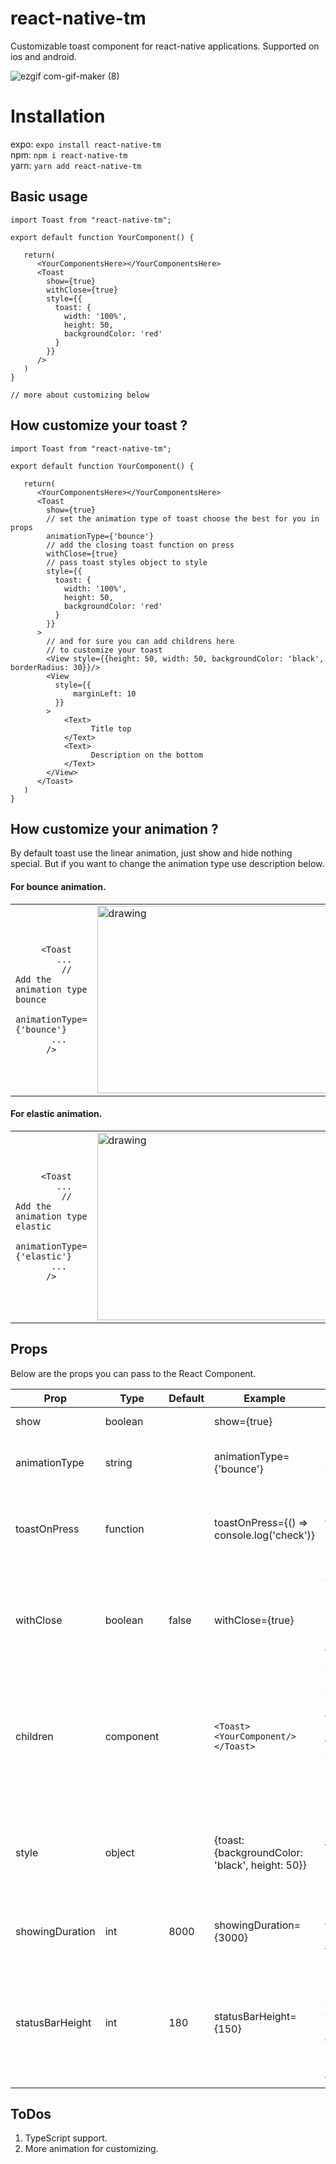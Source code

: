 # react-native-tm
Customizable toast component for react-native applications. Supported on ios and android.

![ezgif com-gif-maker (8)](https://user-images.githubusercontent.com/47904385/120900240-1225d380-c634-11eb-9842-3aadf5902967.gif)

# Installation
expo: `expo install react-native-tm`  
npm: `npm i react-native-tm`  
yarn: `yarn add react-native-tm`

## Basic usage
```JS
import Toast from "react-native-tm";

export default function YourComponent() {
   
   return(
      <YourComponentsHere></YourComponentsHere>
      <Toast
        show={true}
        withClose={true}
        style={{
          toast: {
            width: '100%',
            height: 50,
            backgroundColor: 'red'
          }
        }}
      />
   )
}

// more about customizing below
```

## How customize your toast ? 
```JS
import Toast from "react-native-tm";

export default function YourComponent() {
   
   return(
      <YourComponentsHere></YourComponentsHere>
      <Toast
        show={true}
        // set the animation type of toast choose the best for you in props
        animationType={'bounce'}
        // add the closing toast function on press
        withClose={true}
        // pass toast styles object to style
        style={{
          toast: {
            width: '100%',
            height: 50,
            backgroundColor: 'red'
          }
        }}
      >
        // and for sure you can add childrens here
        // to customize your toast 
        <View style={{height: 50, width: 50, backgroundColor: 'black', borderRadius: 30}}/>
        <View
          style={{
              marginLeft: 10
          }}
        >
            <Text>
                  Title top
            </Text>
            <Text>
                  Description on the bottom
            </Text>
        </View>
      </Toast>
   )
}

```

## How customize your animation ? 

By default toast use the linear animation, just show and hide nothing special. But if you want to change the animation type use description below.

#### For bounce animation.

<table>
<tr>
<td>

```JS
     <Toast
        ...
         // Add the animation type bounce
        animationType={'bounce'}
       ...
      />
```

</td>
<td>
<img src="https://user-images.githubusercontent.com/47904385/120920413-edc30900-c6be-11eb-82bf-9aa5b31dd1c8.gif" alt="drawing" width="600" height="300"/>
</td>
</tr>
</table>

#### For elastic animation.

<table>
<tr>
<td>

```JS
     <Toast
        ...
         // Add the animation type elastic
        animationType={'elastic'}
       ...
      />
```

</td>
<td>
<img src="https://user-images.githubusercontent.com/47904385/120920546-9f623a00-c6bf-11eb-852e-867d40f3b65f.gif" alt="drawing" width="600" height="300"/>
</td>
</tr>
</table>

## Props
Below are the props you can pass to the React Component.

| Prop  | Type | Default | Example | Description |
| ------------- | ------------- | ------------- | ------------- | ------------- |
| show  | boolean | | show={true} | Put the toast state |
| animationType | string | | animationType={'bounce'} | If you what different animations on your toast |
| toastOnPress | function | | toastOnPress={() => console.log('check')} | You can add many other functions here or just navigate to other screen |
| withClose | boolean | false | withClose={true} | Added posibility to close toast on press. You can use it with toastOnPress at one time. |
| children | component | | ``` <Toast><YourComponent/></Toast> ``` | You can add yout own component for example messages from users in your app or internet connection notifications. |
| style | object | | {toast: {backgroundColor: 'black', height: 50}} | The styles object for styling the toast details. More about styling in Custom styling step.|
| showingDuration | int | 8000 | showingDuration={3000} | How much time toast will show on the screen |
| statusBarHeight | int | 180 | statusBarHeight={150} | If you have a specific status bar on your device you may want to pass this props to aware some UI bugs on the device |

## ToDos

1. TypeScript support.
2. More animation for customizing.

